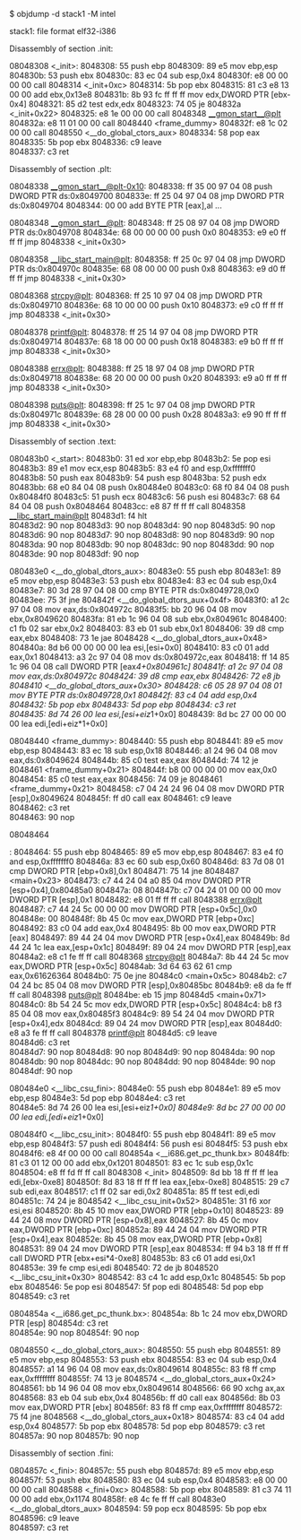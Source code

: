$ objdump -d stack1 -M intel

stack1:     file format elf32-i386


Disassembly of section .init:

08048308 <_init>:
 8048308:	55                   	push   ebp
 8048309:	89 e5                	mov    ebp,esp
 804830b:	53                   	push   ebx
 804830c:	83 ec 04             	sub    esp,0x4
 804830f:	e8 00 00 00 00       	call   8048314 <_init+0xc>
 8048314:	5b                   	pop    ebx
 8048315:	81 c3 e8 13 00 00    	add    ebx,0x13e8
 804831b:	8b 93 fc ff ff ff    	mov    edx,DWORD PTR [ebx-0x4]
 8048321:	85 d2                	test   edx,edx
 8048323:	74 05                	je     804832a <_init+0x22>
 8048325:	e8 1e 00 00 00       	call   8048348 <__gmon_start__@plt>
 804832a:	e8 11 01 00 00       	call   8048440 <frame_dummy>
 804832f:	e8 1c 02 00 00       	call   8048550 <__do_global_ctors_aux>
 8048334:	58                   	pop    eax
 8048335:	5b                   	pop    ebx
 8048336:	c9                   	leave  
 8048337:	c3                   	ret    

Disassembly of section .plt:

08048338 <__gmon_start__@plt-0x10>:
 8048338:	ff 35 00 97 04 08    	push   DWORD PTR ds:0x8049700
 804833e:	ff 25 04 97 04 08    	jmp    DWORD PTR ds:0x8049704
 8048344:	00 00                	add    BYTE PTR [eax],al
	...

08048348 <__gmon_start__@plt>:
 8048348:	ff 25 08 97 04 08    	jmp    DWORD PTR ds:0x8049708
 804834e:	68 00 00 00 00       	push   0x0
 8048353:	e9 e0 ff ff ff       	jmp    8048338 <_init+0x30>

08048358 <__libc_start_main@plt>:
 8048358:	ff 25 0c 97 04 08    	jmp    DWORD PTR ds:0x804970c
 804835e:	68 08 00 00 00       	push   0x8
 8048363:	e9 d0 ff ff ff       	jmp    8048338 <_init+0x30>

08048368 <strcpy@plt>:
 8048368:	ff 25 10 97 04 08    	jmp    DWORD PTR ds:0x8049710
 804836e:	68 10 00 00 00       	push   0x10
 8048373:	e9 c0 ff ff ff       	jmp    8048338 <_init+0x30>

08048378 <printf@plt>:
 8048378:	ff 25 14 97 04 08    	jmp    DWORD PTR ds:0x8049714
 804837e:	68 18 00 00 00       	push   0x18
 8048383:	e9 b0 ff ff ff       	jmp    8048338 <_init+0x30>

08048388 <errx@plt>:
 8048388:	ff 25 18 97 04 08    	jmp    DWORD PTR ds:0x8049718
 804838e:	68 20 00 00 00       	push   0x20
 8048393:	e9 a0 ff ff ff       	jmp    8048338 <_init+0x30>

08048398 <puts@plt>:
 8048398:	ff 25 1c 97 04 08    	jmp    DWORD PTR ds:0x804971c
 804839e:	68 28 00 00 00       	push   0x28
 80483a3:	e9 90 ff ff ff       	jmp    8048338 <_init+0x30>

Disassembly of section .text:

080483b0 <_start>:
 80483b0:	31 ed                	xor    ebp,ebp
 80483b2:	5e                   	pop    esi
 80483b3:	89 e1                	mov    ecx,esp
 80483b5:	83 e4 f0             	and    esp,0xfffffff0
 80483b8:	50                   	push   eax
 80483b9:	54                   	push   esp
 80483ba:	52                   	push   edx
 80483bb:	68 e0 84 04 08       	push   0x80484e0
 80483c0:	68 f0 84 04 08       	push   0x80484f0
 80483c5:	51                   	push   ecx
 80483c6:	56                   	push   esi
 80483c7:	68 64 84 04 08       	push   0x8048464
 80483cc:	e8 87 ff ff ff       	call   8048358 <__libc_start_main@plt>
 80483d1:	f4                   	hlt    
 80483d2:	90                   	nop
 80483d3:	90                   	nop
 80483d4:	90                   	nop
 80483d5:	90                   	nop
 80483d6:	90                   	nop
 80483d7:	90                   	nop
 80483d8:	90                   	nop
 80483d9:	90                   	nop
 80483da:	90                   	nop
 80483db:	90                   	nop
 80483dc:	90                   	nop
 80483dd:	90                   	nop
 80483de:	90                   	nop
 80483df:	90                   	nop

080483e0 <__do_global_dtors_aux>:
 80483e0:	55                   	push   ebp
 80483e1:	89 e5                	mov    ebp,esp
 80483e3:	53                   	push   ebx
 80483e4:	83 ec 04             	sub    esp,0x4
 80483e7:	80 3d 28 97 04 08 00 	cmp    BYTE PTR ds:0x8049728,0x0
 80483ee:	75 3f                	jne    804842f <__do_global_dtors_aux+0x4f>
 80483f0:	a1 2c 97 04 08       	mov    eax,ds:0x804972c
 80483f5:	bb 20 96 04 08       	mov    ebx,0x8049620
 80483fa:	81 eb 1c 96 04 08    	sub    ebx,0x804961c
 8048400:	c1 fb 02             	sar    ebx,0x2
 8048403:	83 eb 01             	sub    ebx,0x1
 8048406:	39 d8                	cmp    eax,ebx
 8048408:	73 1e                	jae    8048428 <__do_global_dtors_aux+0x48>
 804840a:	8d b6 00 00 00 00    	lea    esi,[esi+0x0]
 8048410:	83 c0 01             	add    eax,0x1
 8048413:	a3 2c 97 04 08       	mov    ds:0x804972c,eax
 8048418:	ff 14 85 1c 96 04 08 	call   DWORD PTR [eax*4+0x804961c]
 804841f:	a1 2c 97 04 08       	mov    eax,ds:0x804972c
 8048424:	39 d8                	cmp    eax,ebx
 8048426:	72 e8                	jb     8048410 <__do_global_dtors_aux+0x30>
 8048428:	c6 05 28 97 04 08 01 	mov    BYTE PTR ds:0x8049728,0x1
 804842f:	83 c4 04             	add    esp,0x4
 8048432:	5b                   	pop    ebx
 8048433:	5d                   	pop    ebp
 8048434:	c3                   	ret    
 8048435:	8d 74 26 00          	lea    esi,[esi+eiz*1+0x0]
 8048439:	8d bc 27 00 00 00 00 	lea    edi,[edi+eiz*1+0x0]

08048440 <frame_dummy>:
 8048440:	55                   	push   ebp
 8048441:	89 e5                	mov    ebp,esp
 8048443:	83 ec 18             	sub    esp,0x18
 8048446:	a1 24 96 04 08       	mov    eax,ds:0x8049624
 804844b:	85 c0                	test   eax,eax
 804844d:	74 12                	je     8048461 <frame_dummy+0x21>
 804844f:	b8 00 00 00 00       	mov    eax,0x0
 8048454:	85 c0                	test   eax,eax
 8048456:	74 09                	je     8048461 <frame_dummy+0x21>
 8048458:	c7 04 24 24 96 04 08 	mov    DWORD PTR [esp],0x8049624
 804845f:	ff d0                	call   eax
 8048461:	c9                   	leave  
 8048462:	c3                   	ret    
 8048463:	90                   	nop

08048464 <main>:
 8048464:	55                   	push   ebp
 8048465:	89 e5                	mov    ebp,esp
 8048467:	83 e4 f0             	and    esp,0xfffffff0
 804846a:	83 ec 60             	sub    esp,0x60
 804846d:	83 7d 08 01          	cmp    DWORD PTR [ebp+0x8],0x1
 8048471:	75 14                	jne    8048487 <main+0x23>
 8048473:	c7 44 24 04 a0 85 04 	mov    DWORD PTR [esp+0x4],0x80485a0
 804847a:	08 
 804847b:	c7 04 24 01 00 00 00 	mov    DWORD PTR [esp],0x1
 8048482:	e8 01 ff ff ff       	call   8048388 <errx@plt>
 8048487:	c7 44 24 5c 00 00 00 	mov    DWORD PTR [esp+0x5c],0x0
 804848e:	00 
 804848f:	8b 45 0c             	mov    eax,DWORD PTR [ebp+0xc]
 8048492:	83 c0 04             	add    eax,0x4
 8048495:	8b 00                	mov    eax,DWORD PTR [eax]
 8048497:	89 44 24 04          	mov    DWORD PTR [esp+0x4],eax
 804849b:	8d 44 24 1c          	lea    eax,[esp+0x1c]
 804849f:	89 04 24             	mov    DWORD PTR [esp],eax
 80484a2:	e8 c1 fe ff ff       	call   8048368 <strcpy@plt>
 80484a7:	8b 44 24 5c          	mov    eax,DWORD PTR [esp+0x5c]
 80484ab:	3d 64 63 62 61       	cmp    eax,0x61626364
 80484b0:	75 0e                	jne    80484c0 <main+0x5c>
 80484b2:	c7 04 24 bc 85 04 08 	mov    DWORD PTR [esp],0x80485bc
 80484b9:	e8 da fe ff ff       	call   8048398 <puts@plt>
 80484be:	eb 15                	jmp    80484d5 <main+0x71>
 80484c0:	8b 54 24 5c          	mov    edx,DWORD PTR [esp+0x5c]
 80484c4:	b8 f3 85 04 08       	mov    eax,0x80485f3
 80484c9:	89 54 24 04          	mov    DWORD PTR [esp+0x4],edx
 80484cd:	89 04 24             	mov    DWORD PTR [esp],eax
 80484d0:	e8 a3 fe ff ff       	call   8048378 <printf@plt>
 80484d5:	c9                   	leave  
 80484d6:	c3                   	ret    
 80484d7:	90                   	nop
 80484d8:	90                   	nop
 80484d9:	90                   	nop
 80484da:	90                   	nop
 80484db:	90                   	nop
 80484dc:	90                   	nop
 80484dd:	90                   	nop
 80484de:	90                   	nop
 80484df:	90                   	nop

080484e0 <__libc_csu_fini>:
 80484e0:	55                   	push   ebp
 80484e1:	89 e5                	mov    ebp,esp
 80484e3:	5d                   	pop    ebp
 80484e4:	c3                   	ret    
 80484e5:	8d 74 26 00          	lea    esi,[esi+eiz*1+0x0]
 80484e9:	8d bc 27 00 00 00 00 	lea    edi,[edi+eiz*1+0x0]

080484f0 <__libc_csu_init>:
 80484f0:	55                   	push   ebp
 80484f1:	89 e5                	mov    ebp,esp
 80484f3:	57                   	push   edi
 80484f4:	56                   	push   esi
 80484f5:	53                   	push   ebx
 80484f6:	e8 4f 00 00 00       	call   804854a <__i686.get_pc_thunk.bx>
 80484fb:	81 c3 01 12 00 00    	add    ebx,0x1201
 8048501:	83 ec 1c             	sub    esp,0x1c
 8048504:	e8 ff fd ff ff       	call   8048308 <_init>
 8048509:	8d bb 18 ff ff ff    	lea    edi,[ebx-0xe8]
 804850f:	8d 83 18 ff ff ff    	lea    eax,[ebx-0xe8]
 8048515:	29 c7                	sub    edi,eax
 8048517:	c1 ff 02             	sar    edi,0x2
 804851a:	85 ff                	test   edi,edi
 804851c:	74 24                	je     8048542 <__libc_csu_init+0x52>
 804851e:	31 f6                	xor    esi,esi
 8048520:	8b 45 10             	mov    eax,DWORD PTR [ebp+0x10]
 8048523:	89 44 24 08          	mov    DWORD PTR [esp+0x8],eax
 8048527:	8b 45 0c             	mov    eax,DWORD PTR [ebp+0xc]
 804852a:	89 44 24 04          	mov    DWORD PTR [esp+0x4],eax
 804852e:	8b 45 08             	mov    eax,DWORD PTR [ebp+0x8]
 8048531:	89 04 24             	mov    DWORD PTR [esp],eax
 8048534:	ff 94 b3 18 ff ff ff 	call   DWORD PTR [ebx+esi*4-0xe8]
 804853b:	83 c6 01             	add    esi,0x1
 804853e:	39 fe                	cmp    esi,edi
 8048540:	72 de                	jb     8048520 <__libc_csu_init+0x30>
 8048542:	83 c4 1c             	add    esp,0x1c
 8048545:	5b                   	pop    ebx
 8048546:	5e                   	pop    esi
 8048547:	5f                   	pop    edi
 8048548:	5d                   	pop    ebp
 8048549:	c3                   	ret    

0804854a <__i686.get_pc_thunk.bx>:
 804854a:	8b 1c 24             	mov    ebx,DWORD PTR [esp]
 804854d:	c3                   	ret    
 804854e:	90                   	nop
 804854f:	90                   	nop

08048550 <__do_global_ctors_aux>:
 8048550:	55                   	push   ebp
 8048551:	89 e5                	mov    ebp,esp
 8048553:	53                   	push   ebx
 8048554:	83 ec 04             	sub    esp,0x4
 8048557:	a1 14 96 04 08       	mov    eax,ds:0x8049614
 804855c:	83 f8 ff             	cmp    eax,0xffffffff
 804855f:	74 13                	je     8048574 <__do_global_ctors_aux+0x24>
 8048561:	bb 14 96 04 08       	mov    ebx,0x8049614
 8048566:	66 90                	xchg   ax,ax
 8048568:	83 eb 04             	sub    ebx,0x4
 804856b:	ff d0                	call   eax
 804856d:	8b 03                	mov    eax,DWORD PTR [ebx]
 804856f:	83 f8 ff             	cmp    eax,0xffffffff
 8048572:	75 f4                	jne    8048568 <__do_global_ctors_aux+0x18>
 8048574:	83 c4 04             	add    esp,0x4
 8048577:	5b                   	pop    ebx
 8048578:	5d                   	pop    ebp
 8048579:	c3                   	ret    
 804857a:	90                   	nop
 804857b:	90                   	nop

Disassembly of section .fini:

0804857c <_fini>:
 804857c:	55                   	push   ebp
 804857d:	89 e5                	mov    ebp,esp
 804857f:	53                   	push   ebx
 8048580:	83 ec 04             	sub    esp,0x4
 8048583:	e8 00 00 00 00       	call   8048588 <_fini+0xc>
 8048588:	5b                   	pop    ebx
 8048589:	81 c3 74 11 00 00    	add    ebx,0x1174
 804858f:	e8 4c fe ff ff       	call   80483e0 <__do_global_dtors_aux>
 8048594:	59                   	pop    ecx
 8048595:	5b                   	pop    ebx
 8048596:	c9                   	leave  
 8048597:	c3                   	ret    
